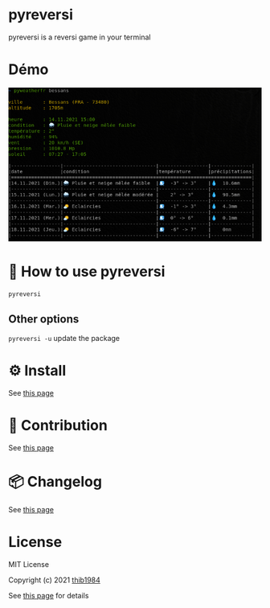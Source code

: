 # pyreversi

pyreversi is a reversi game in your terminal

# Démo

![image](./demo_01.png)


# 🚀 How to use **pyreversi**

``pyreversi``

## Other options

``pyreversi -u`` update the package

# ⚙️ Install

See [this page](INSTALL.md)

# :construction_worker: Contribution

See [this page](CONTRIBUTING.md)

# :package: Changelog

See [this page](CHANGELOG.md)


# License

MIT License

Copyright (c) 2021 [thib1984](https://github.com/thib1984)

See [this page](LICENSE.txt) for details
